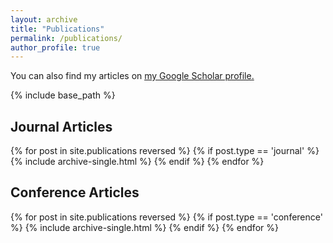 ```yaml
---
layout: archive
title: "Publications"
permalink: /publications/
author_profile: true
---
```


You can also find my articles on <u><a href="https://scholar.google.com/citations?user=KzOjvNEAAAAJ&hl=en">my Google Scholar profile</a>.</u>

{% include base_path %}

<h2>Journal Articles</h2>
{% for post in site.publications reversed %}
  {% if post.type == 'journal' %}
    {% include archive-single.html %}
  {% endif %}
{% endfor %}

<h2>Conference Articles</h2>
{% for post in site.publications reversed %}
  {% if post.type == 'conference' %}
    {% include archive-single.html %}
  {% endif %}
{% endfor %}
